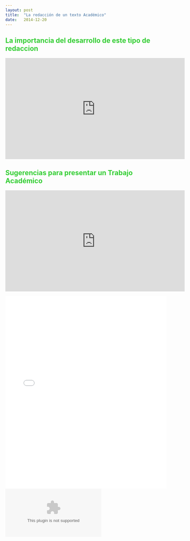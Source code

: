 ```yaml
---
layout: post
title:  "La redacción de un texto Académico"
date:   2014-12-20
---
```


<font color="#32CD32"><h2>La importancia del desarrollo de este tipo de redaccion</h2></font>
<p><iframe width="560" height="315" src="https://www.youtube.com/embed/yzzd4mHBPyo" frameborder="0" allow="accelerometer; autoplay; encrypted-media; gyroscope; picture-in-picture" allowfullscreen></iframe></p>
<font color="#32CD32"><h2>Sugerencias para presentar un Trabajo Académico</h2></font>
<p><iframe width="560" height="315" src="https://www.youtube.com/embed/NtbCNQZp3AU" frameborder="0" allow="accelerometer; autoplay; encrypted-media; gyroscope; picture-in-picture" allowfullscreen></iframe></p>



<embed src="/assets/img/Drogas.pdf" width="100%" height="600px" />
<embed src="https://github.com/BlogdeLenguaje/BlogdeLenguaje.github.io/blob/master/assets/img/Byron%20Vargas%20%20LAS%20TENDENCIAS%20DE%20IZQUIERDA%20Y%20DERECHA%20NO%20EXISTEN.docx" />
